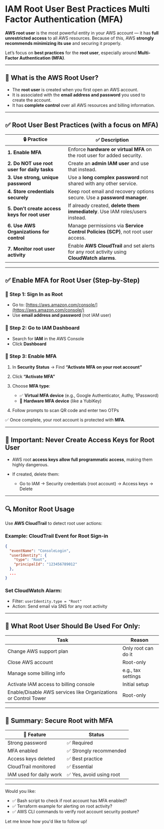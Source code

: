 #  IAM Root User Best Practices Multi Factor Authentication (MFA)

 **AWS root user** is the most powerful entity in your AWS account — it has **full unrestricted access** to all AWS resources. Because of this, AWS **strongly recommends minimizing its use** and securing it properly.

Let’s focus on **best practices** for the **root user**, especially around **Multi-Factor Authentication (MFA)**.

---

## 🔐 What is the AWS Root User?

* The **root user** is created when you first open an AWS account.
* It is associated with the **email address and password** you used to create the account.
* It has **complete control** over all AWS resources and billing information.

---

## ✅ Root User Best Practices (with a focus on MFA)

| 🔒 Practice                                   | ✅ Description                                                                               |
| --------------------------------------------- | ------------------------------------------------------------------------------------------- |
| **1. Enable MFA**                             | Enforce **hardware or virtual MFA** on the root user for added security.                    |
| **2. Do NOT use root user for daily tasks**   | Create an **admin IAM user** and use that instead.                                          |
| **3. Use strong, unique password**            | Use a **long complex password** not shared with any other service.                          |
| **4. Store credentials securely**             | Keep root email and recovery options secure. Use a **password manager**.                    |
| **5. Don’t create access keys for root user** | If already created, **delete them immediately**. Use IAM roles/users instead.               |
| **6. Use AWS Organizations for control**      | Manage permissions via **Service Control Policies (SCP)**, not root user access.            |
| **7. Monitor root user activity**             | Enable **AWS CloudTrail** and set alerts for any root activity using **CloudWatch alarms**. |

---

## ✅ Enable MFA for Root User (Step-by-Step)

### 🔹 Step 1: Sign In as Root

* Go to: [https://aws.amazon.com/console/](https://aws.amazon.com/console/)
* Use **email address and password** (not IAM user)

### 🔹 Step 2: Go to IAM Dashboard

* Search for **IAM** in the AWS Console
* Click **Dashboard**

### 🔹 Step 3: Enable MFA

1. In **Security Status** → Find **“Activate MFA on your root account”**
2. Click **“Activate MFA”**
3. Choose **MFA type**:

   * ✅ **Virtual MFA device** (e.g., Google Authenticator, Authy, 1Password)
   * 🔐 **Hardware MFA device** (like a YubiKey)
4. Follow prompts to scan QR code and enter two OTPs

✅ Once complete, your root account is protected with **MFA**.

---

## 🚨 Important: Never Create Access Keys for Root User

* AWS root **access keys allow full programmatic access**, making them highly dangerous.
* If created, delete them:

  * Go to IAM → Security credentials (root account) → Access keys → Delete

---

## 🔍 Monitor Root Usage

Use **AWS CloudTrail** to detect root user actions:

### Example: CloudTrail Event for Root Sign-in

```json
{
  "eventName": "ConsoleLogin",
  "userIdentity": {
    "type": "Root",
    "principalId": "123456789012"
  },
  ...
}
```

### Set CloudWatch Alarm:

* Filter: `userIdentity.type = "Root"`
* Action: Send email via SNS for any root activity

---

## 🚫 What Root User Should Be Used For Only:

| Task                                                            | Reason              |
| --------------------------------------------------------------- | ------------------- |
| Change AWS support plan                                         | Only root can do it |
| Close AWS account                                               | Root-only           |
| Manage some billing info                                        | e.g., tax settings  |
| Activate IAM access to billing console                          | Initial setup       |
| Enable/Disable AWS services like Organizations or Control Tower | Root-only           |

---

## 🧠 Summary: Secure Root with MFA

| 🔐 Feature              | Status                  |
| ----------------------- | ----------------------- |
| Strong password         | ✅ Required              |
| MFA enabled             | ✅ Strongly recommended  |
| Access keys deleted     | ✅ Best practice         |
| CloudTrail monitored    | ✅ Essential             |
| IAM used for daily work | ✅ Yes, avoid using root |

---

Would you like:

* ✅ Bash script to check if root account has MFA enabled?
* ✅ Terraform example for alerting on root activity?
* ✅ AWS CLI commands to verify root account security posture?

Let me know how you'd like to follow up!
